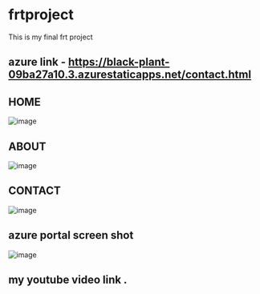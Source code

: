 # frtproject
This is my final frt project 
## azure link - https://black-plant-09ba27a10.3.azurestaticapps.net/contact.html

## HOME
![image](https://github.com/NehaKumari-tech/frtproject/assets/140386551/38988c0a-2300-4e56-b47d-b347c24b4de9) 

## ABOUT
![image](https://github.com/NehaKumari-tech/frtproject/assets/140386551/d6129bef-722e-43ba-adbf-262d99373bf9) 

## CONTACT 
![image](https://github.com/NehaKumari-tech/frtproject/assets/140386551/4db95182-04dc-41c8-ae10-2542691226be) 

## azure portal screen shot 
![image](https://github.com/NehaKumari-tech/frtproject/assets/140386551/39e50743-76d9-43a2-85fd-f222aa0b95b1) 

## my youtube video link . 





